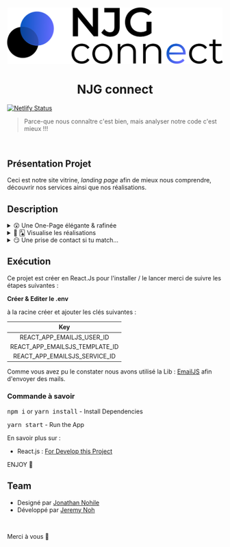 <p align="center">
    <img alt="icon-tripplanApp" src="./src/assets/images/logo.svg" >
</p>
<h1 align="center">NJG connect</h1>

[![Netlify Status](https://api.netlify.com/api/v1/badges/e970d707-7e6d-48fb-8157-b5df93132451/deploy-status)](https://app.netlify.com/sites/njgconnect/deploys)

> Parce-que nous connaître c'est bien, mais analyser notre code c'est mieux !!!

<br />

## Présentation Projet

Ceci est notre site vitrine, _landing page_ afin de mieux nous comprendre, découvrir nos services ainsi que nos réalisations.

## Description

<details>
<summary> 😲 Une One-Page élégante & rafinée  </summary>
<p>

> Nous avons essayé de resté simple & épuré
> sans trop d'animations

</p>
</details>

<details>
<summary> 👀 🂡  Visualise les réalisations  </summary>
<p>

> Nos réalisations sont proposées sous forme de carte
> Slide pour toutes les découvrir

</p>
</details>

<details>
<summary> 😏 Une prise de contact si tu match... </summary>
<p>

> Pourquoi pas nous contacter si tu as trouvé ton bonheur

</p>
</details>

## Exécution

Ce projet est créer en React.Js pour l'installer / le lancer merci de suivre les étapes suivantes :

**Créer & Editer le .env**

à la racine créer et ajouter les clés suivantes :

|              Key               |
| :----------------------------: |
|   REACT_APP_EMAILJS_USER_ID    |
| REACT_APP_EMAILSJS_TEMPLATE_ID |
| REACT_APP_EMAILSJS_SERVICE_ID  |

Comme vous avez pu le constater nous avons utilisé la Lib : [EmailJS](https://www.emailjs.com/) afin d'envoyer des mails.

### Commande à savoir

<kbd>npm i</kbd> or <kbd> yarn install</kbd> - Install Dependencies

<kbd> yarn start</kbd> - Run the App

En savoir plus sur :

- React.js : [For Develop this Project](https://fr.reactjs.org/)

ENJOY 🙂

## Team

- Designé par [Jonathan Nohile](https://www.linkedin.com/in/jonathan-nohile)
- Développé par [Jeremy Noh](https://github.com/JeremyNoh)

<br />

Merci à vous 🤗
